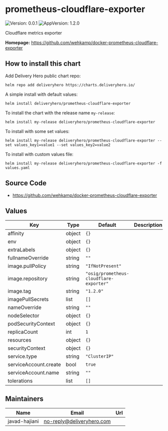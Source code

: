 # prometheus-cloudflare-exporter

![Version: 0.0.1](https://img.shields.io/badge/Version-0.0.1-informational?style=flat-square) ![AppVersion: 1.2.0](https://img.shields.io/badge/AppVersion-1.2.0-informational?style=flat-square)

Cloudflare metrics exporter

**Homepage:** <https://github.com/wehkamp/docker-prometheus-cloudflare-exporter>

## How to install this chart

Add Delivery Hero public chart repo:

```console
helm repo add deliveryhero https://charts.deliveryhero.io/
```

A simple install with default values:

```console
helm install deliveryhero/prometheus-cloudflare-exporter
```

To install the chart with the release name `my-release`:

```console
helm install my-release deliveryhero/prometheus-cloudflare-exporter
```

To install with some set values:

```console
helm install my-release deliveryhero/prometheus-cloudflare-exporter --set values_key1=value1 --set values_key2=value2
```

To install with custom values file:

```console
helm install my-release deliveryhero/prometheus-cloudflare-exporter -f values.yaml
```

## Source Code

* <https://github.com/wehkamp/docker-prometheus-cloudflare-exporter>

## Values

| Key | Type | Default | Description |
|-----|------|---------|-------------|
| affinity | object | `{}` |  |
| env | object | `{}` |  |
| extraLabels | object | `{}` |  |
| fullnameOverride | string | `""` |  |
| image.pullPolicy | string | `"IfNotPresent"` |  |
| image.repository | string | `"osig/prometheus-cloudflare-exporter"` |  |
| image.tag | string | `"1.2.0"` |  |
| imagePullSecrets | list | `[]` |  |
| nameOverride | string | `""` |  |
| nodeSelector | object | `{}` |  |
| podSecurityContext | object | `{}` |  |
| replicaCount | int | `1` |  |
| resources | object | `{}` |  |
| securityContext | object | `{}` |  |
| service.type | string | `"ClusterIP"` |  |
| serviceAccount.create | bool | `true` |  |
| serviceAccount.name | string | `""` |  |
| tolerations | list | `[]` |  |

## Maintainers

| Name | Email | Url |
| ---- | ------ | --- |
| javad-hajiani | no-reply@deliveryhero.com |  |
